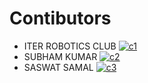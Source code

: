 # Contibutors
- ITER ROBOTICS CLUB    [![c1](https://badgen.net/badge/icon/IRC?icon=github&label)](https://github.com/IterRoboticsClub)
- SUBHAM KUMAR    [![c2](https://badgen.net/badge/icon/Subham?icon=github&label)](https://github.com/subhamkr555)
- SASWAT SAMAL    [![c3](https://badgen.net/badge/icon/Saswat?icon=github&label)](https://github.com/saswatsamal)

